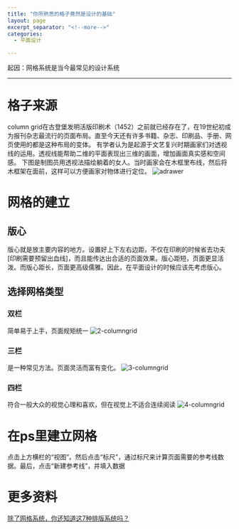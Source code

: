 ```yaml
---
title: "你所熟悉的格子竟然是设计的基础"
layout: page
excerpt_separator: "<!--more-->"
categories:
  - 平面设计

---
```

起因：网格系统是当今最常见的设计系统


<!--more-->


---
# 格子来源
column grid在古登堡发明活版印刷术（1452）之前就已经存在了，在19世纪初成为报刊杂志最流行的页面布局。直至今天还有许多书籍、杂志、印刷品、手册、网页使用的都是这种布局的变体。
有学者认为是起源于文艺复兴时期画家们对透视线的运用。透视线能帮助二维的平面表现出三维的画面，增加画面真实感和空间感。
下图是制图员用透视法描绘躺着的女人。当时画家会在木框里布线，然后将木框架在面前，这样可以方便画家对物体进行定位。
![adrawer](/assets/images/adrawer.jpeg)


# 网格的建立
## 版心
版心就是放主要内容的地方。设置好上下左右边距，不仅在印刷的时候省去功夫[印刷需要预留出血线]，而且能传达出合适的页面效果。版心距短，页面更显活泼。而版心距长，页面更高级儒雅。因此，在平面设计的时候应该先考虑版心。
 
## 选择网格类型
### 双栏
简单易于上手，页面规矩统一
![2-columngrid](/assets/images/2columngrid.jpeg)
### 三栏
是一种常见方法。页面灵活而富有变化。
![3-columngrid](/assets/images/3columngrid.jpeg)
### 四栏
符合一般大众的视觉心理和喜欢，但在视觉上不适合连续阅读
![4-columngrid](/assets/images/4columngrid.jpeg)

# 在ps里建立网格
点击上方横栏的“视图”。然后点击“标尺”，通过标尺来计算页面需要的参考线数据。最后，点击“新建参考线”，并填入数据

# 更多资料
[除了网格系统，你还知道这7种排版系统吗？](https://zhuanlan.zhihu.com/p/44581464)
